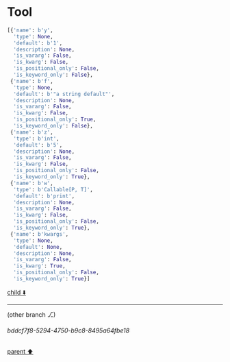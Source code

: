 # Tool

```python
[{'name': b'y',
  'type': None,
  'default': b'1',
  'description': None,
  'is_vararg': False,
  'is_kwarg': False,
  'is_positional_only': False,
  'is_keyword_only': False},
 {'name': b'f',
  'type': None,
  'default': b'"a string default"',
  'description': None,
  'is_vararg': False,
  'is_kwarg': False,
  'is_positional_only': True,
  'is_keyword_only': False},
 {'name': b'z',
  'type': b'int',
  'default': b'5',
  'description': None,
  'is_vararg': False,
  'is_kwarg': False,
  'is_positional_only': False,
  'is_keyword_only': True},
 {'name': b'w',
  'type': b'Callable[P, T]',
  'default': b'print',
  'description': None,
  'is_vararg': False,
  'is_kwarg': False,
  'is_positional_only': False,
  'is_keyword_only': True},
 {'name': b'kwargs',
  'type': None,
  'default': None,
  'description': None,
  'is_vararg': False,
  'is_kwarg': True,
  'is_positional_only': False,
  'is_keyword_only': True}]
```

[child ⬇️](#bddcf7f8-5294-4750-b9c8-8495a64fbe18)

---

(other branch ⎇)
###### bddcf7f8-5294-4750-b9c8-8495a64fbe18
[parent ⬆️](#d818ed64-d18d-4fd5-b61a-dcfe26c28242)
